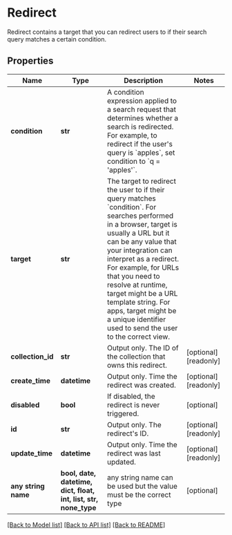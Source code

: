 # Redirect

Redirect contains a target that you can redirect users to if their search query matches a certain condition.

## Properties
Name | Type | Description | Notes
------------ | ------------- | ------------- | -------------
**condition** | **str** | A condition expression applied to a search request that determines whether a search is redirected.  For example, to redirect if the user&#39;s query is &#x60;apples&#x60;, set condition to &#x60;q &#x3D; &#39;apples&#39;&#x60;. | 
**target** | **str** | The target to redirect the user to if their query matches &#x60;condition&#x60;.  For searches performed in a browser, target is usually a URL but it can be any value that your integration can interpret as a redirect.  For example, for URLs that you need to resolve at runtime, target might be a URL template string. For apps, target might be a unique identifier used to send the user to the correct view. | 
**collection_id** | **str** | Output only. The ID of the collection that owns this redirect. | [optional] [readonly] 
**create_time** | **datetime** | Output only. Time the redirect was created. | [optional] [readonly] 
**disabled** | **bool** | If disabled, the redirect is never triggered. | [optional] 
**id** | **str** | Output only. The redirect&#39;s ID. | [optional] [readonly] 
**update_time** | **datetime** | Output only. Time the redirect was last updated. | [optional] [readonly] 
**any string name** | **bool, date, datetime, dict, float, int, list, str, none_type** | any string name can be used but the value must be the correct type | [optional]

[[Back to Model list]](../README.md#documentation-for-models) [[Back to API list]](../README.md#documentation-for-api-endpoints) [[Back to README]](../README.md)


